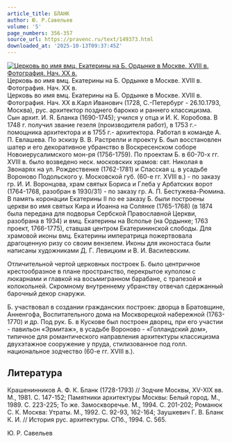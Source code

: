 ```yaml
---
article_title: БЛАНК
author: Ю. Р.Савельев
volume: '5'
page_numbers: 356-357
source_url: https://pravenc.ru/text/149373.html
downloaded_at: '2025-10-13T09:37:45Z'
---
```


[![Церковь во имя вмц. Екатерины на Б. Ордынке в Москве. XVIII в. Фотография. Нач. ХХ в.](https://pravenc.ru/data/737/456/1234/1i200.jpg "Кликните для увеличения картинки")](https://pravenc.ru/data/737/456/1234/1i400.jpg)Церковь во имя вмц. Екатерины на Б. Ордынке в Москве. XVIII в. Фотография. Нач. ХХ в.  
Церковь во имя вмц. Екатерины на Б. Ордынке в Москве. XVIII в. Фотография. Нач. ХХ в.Карл Иванович (1728, С.-Петербург - 26.10.1793, Москва), рус. архитектор позднего барокко и раннего классицизма. Сын архит. И. Я. Бланка (1690-1745); учился у отца и И. К. Коробова. В 1748 г. получил звание гезеля (производителя работ), в 1753 г.- помощника архитектора и в 1755 г.- архитектора. Работал в команде А. П. Евлашева. По эскизу В. В. Растрелли и проекту Б. был восстановлен шатер и его декоративное убранство в Воскресенском соборе Новоиерусалимского мон-ря (1756-1759). По проектам Б. в 60-70-х гг. XVIII в. было возведено неск. московских храмов: свт. Николая в Звонарях на ул. Рождественке (1762-1781) и Спасская ц. в усадьбе Вороново Подольского у. Московской губ. (60-е гг. XVIII в.) - по заказу гр. И. И. Воронцова, храм святых Бориса и Глеба у Арбатских ворот (1764-1768, разобран в 1930/31) - по заказу гр. А. П. Бестужева-Рюмина. В память коронации Екатерины II по ее заказу Б. были построены церкви во имя святых Кира и Иоанна на Солянке (1765-1768) (в 1874 была передана для подворья Сербской Православной Церкви, разобрана в 1934) и вмц. Екатерины на Всполье (на Ордынке; 1763 проект, 1766-1775), ставшая центром Екатерининской слободы. Для храмовой иконы вмц. Екатерины императрица пожертвовала драгоценную ризу со своим вензелем. Иконы для иконостаса были написаны художниками Д. Г. Левицким и В. И. Василевским.

Отличительной чертой церковных построек Б. было центричное крестообразное в плане пространство, перекрытое куполом с люкарнами и главкой на восьмигранном барабане, с трапезой и колокольней. Скромному внутреннему убранству отвечал сдержанный барочный декор снаружи.

Б. участвовал в создании гражданских построек: дворца в Братовщине, Анненгофа, Воспитательного дома на Москворецкой набережной (1763-1770) и др. Под рук. Б. в Кускове был построен дворец, при его участии - павильон «Эрмитаж», в усадьбе Вороново - «Голландский дом», типичное для романтического направления архитектуры классицизма двухэтажное сооружение у пруда, стилизованное под голл. национальное зодчество (60-е гг. XVIII в.).

## Литература

Крашенинников А. Ф. К. Бланк (1728-1793) // Зодчие Москвы, XV-XIX вв. М., 1981. С. 147-152; Памятники архитектуры Москвы: Белый город. М., 1989. С. 223-225; То же. Замоскворечье. М., 1994. С. 201-202; Романюк С. К. Москва: Утраты. М., 1992. С. 92-93, 162-164; Заушкевич Г. В. Бланк К. И. // История рус. архитектуры. СПб., 1994. С. 565.

Ю. Р.  Савельев
